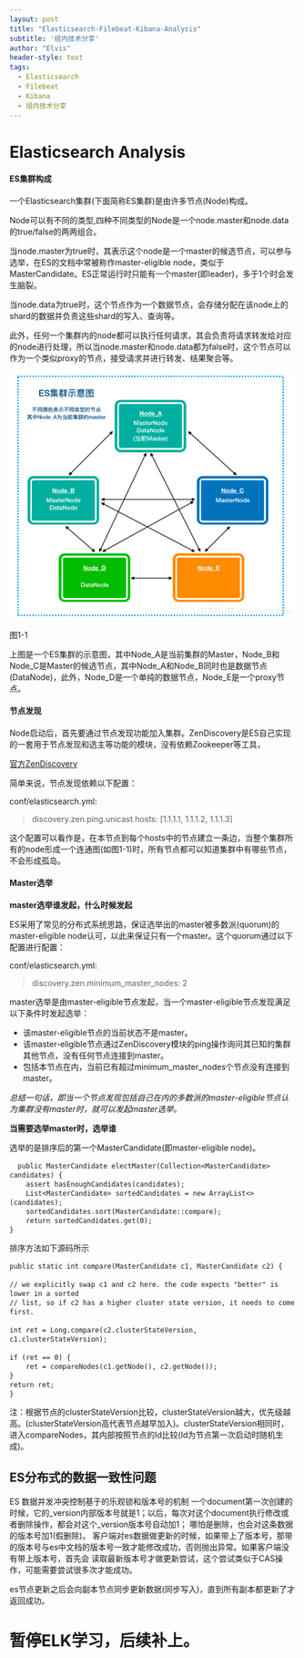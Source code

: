```yaml
---
layout: post
title: "Elasticsearch-Filebeat-Kibana-Analysis"
subtitle: '组内技术分享'
author: "Elvis"
header-style: text
tags:
  - Elasticsearch
  - Filebeat
  - Kibana
  - 组内技术分享
---
```


# Elasticsearch Analysis

#### ES集群构成
一个Elasticsearch集群(下面简称ES集群)是由许多节点(Node)构成。

Node可以有不同的类型,四种不同类型的Node是一个node.master和node.data的true/false的两两组合。

当node.master为true时，其表示这个node是一个master的候选节点，可以参与选举，在ES的文档中常被称作master-eligible node，类似于MasterCandidate。ES正常运行时只能有一个master(即leader)，多于1个时会发生脑裂。

当node.data为true时，这个节点作为一个数据节点，会存储分配在该node上的shard的数据并负责这些shard的写入、查询等。

此外，任何一个集群内的node都可以执行任何请求，其会负责将请求转发给对应的node进行处理，所以当node.master和node.data都为false时，这个节点可以作为一个类似proxy的节点，接受请求并进行转发、结果聚合等。


![](/img/in-post/cluster-demo.png)

图1-1


上图是一个ES集群的示意图，其中Node_A是当前集群的Master，Node_B和Node_C是Master的候选节点，其中Node_A和Node_B同时也是数据节点(DataNode)，此外，Node_D是一个单纯的数据节点，Node_E是一个proxy节点。

#### 节点发现

Node启动后，首先要通过节点发现功能加入集群。ZenDiscovery是ES自己实现的一套用于节点发现和选主等功能的模块，没有依赖Zookeeper等工具，

[官方ZenDiscovery](https://www.elastic.co/guide/en/elasticsearch/reference/6.2/modules-discovery-zen.html)


简单来说，节点发现依赖以下配置：

conf/elasticsearch.yml:

>   discovery.zen.ping.unicast.hosts: [1.1.1.1, 1.1.1.2, 1.1.1.3]

这个配置可以看作是，在本节点到每个hosts中的节点建立一条边，当整个集群所有的node形成一个连通图(如图1-1)时，所有节点都可以知道集群中有哪些节点，不会形成孤岛。


#### Master选举

**master选举谁发起，什么时候发起**

ES采用了常见的分布式系统思路，保证选举出的master被多数派(quorum)的master-eligible node认可，以此来保证只有一个master。这个quorum通过以下配置进行配置：

conf/elasticsearch.yml:
>   discovery.zen.minimum_master_nodes: 2

master选举是由master-eligible节点发起，当一个master-eligible节点发现满足以下条件时发起选举：

* 该master-eligible节点的当前状态不是master。
* 该master-eligible节点通过ZenDiscovery模块的ping操作询问其已知的集群其他节点，没有任何节点连接到master。
* 包括本节点在内，当前已有超过minimum_master_nodes个节点没有连接到master。

*总结一句话，即当一个节点发现包括自己在内的多数派的master-eligible节点认为集群没有master时，就可以发起master选举。*


**当需要选举master时，选举谁**

选举的是排序后的第一个MasterCandidate(即master-eligible node)。

```
  public MasterCandidate electMaster(Collection<MasterCandidate> candidates) {
    assert hasEnoughCandidates(candidates);
    List<MasterCandidate> sortedCandidates = new ArrayList<>(candidates);
    sortedCandidates.sort(MasterCandidate::compare);
    return sortedCandidates.get(0);
}
```
排序方法如下源码所示

```
public static int compare(MasterCandidate c1, MasterCandidate c2) {

// we explicitly swap c1 and c2 here. the code expects "better" is lower in a sorted
// list, so if c2 has a higher cluster state version, it needs to come first.

int ret = Long.compare(c2.clusterStateVersion, c1.clusterStateVersion);

if (ret == 0) {
    ret = compareNodes(c1.getNode(), c2.getNode());
}
return ret;
}
```
注：根据节点的clusterStateVersion比较，clusterStateVersion越大，优先级越高。(clusterStateVersion高代表节点越早加入)。clusterStateVersion相同时，进入compareNodes，其内部按照节点的Id比较(Id为节点第一次启动时随机生成)。




## ES分布式的数据一致性问题

ES 数据并发冲突控制基于的乐观锁和版本号的机制
一个document第一次创建的时候，它的_version内部版本号就是1；以后，每次对这个document执行修改或者删除操作，都会对这个_version版本号自动加1；
哪怕是删除，也会对这条数据的版本号加1(假删除)。
客户端对es数据做更新的时候，如果带上了版本号，那带的版本号与es中文档的版本号一致才能修改成功，否则抛出异常。如果客户端没有带上版本号，首先会
读取最新版本号才做更新尝试，这个尝试类似于CAS操作，可能需要尝试很多次才能成功。

es节点更新之后会向副本节点同步更新数据(同步写入)，直到所有副本都更新了才返回成功。


# 暂停ELK学习，后续补上。